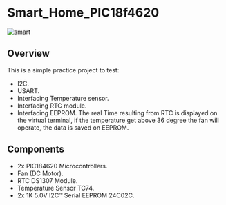# Smart_Home_PIC18f4620
![smart](https://i.ibb.co/WyCD4VD/smart.png)


## Overview
This is a simple practice project to test:
- I2C.
- USART.
- Interfacing Temperature sensor.
- Interfacing RTC module.
- Interfacing EEPROM.
The real Time resulting from RTC is displayed on the virtual terminal, if the temperature get above 36 degree the fan will operate, the data is saved on EEPROM.
## Components
- 2x PIC184620 Microcontrollers.
- Fan (DC Motor).
- RTC DS1307 Module.
- Temperature Sensor TC74.
- 2x 1K 5.0V I2C™ Serial EEPROM 24C02C.
